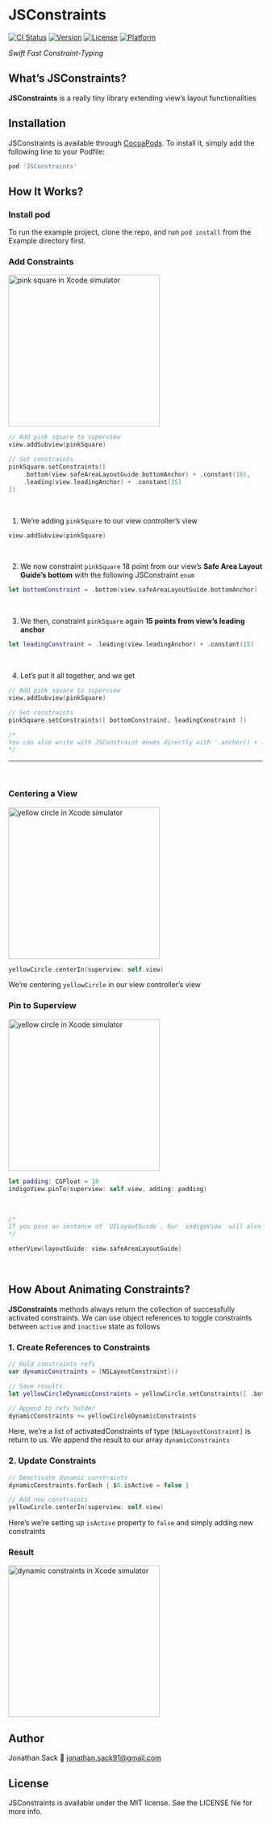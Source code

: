 # JSConstraints

[![CI Status](https://img.shields.io/travis/jaysack/JSConstraints.svg?style=flat)](https://travis-ci.org/jaysack/JSConstraints)
[![Version](https://img.shields.io/cocoapods/v/JSConstraints.svg?style=flat)](https://cocoapods.org/pods/JSConstraints)
[![License](https://img.shields.io/cocoapods/l/JSConstraints.svg?style=flat)](https://cocoapods.org/pods/JSConstraints)
[![Platform](https://img.shields.io/cocoapods/p/JSConstraints.svg?style=flat)](https://cocoapods.org/pods/JSConstraints)

*Swift Fast Constraint-Typing*

## What’s JSConstraints?
**JSConstraints** is a really tiny library extending view’s layout functionalities

## Installation
JSConstraints is available through [CocoaPods](https://cocoapods.org). To install
it, simply add the following line to your Podfile:

```ruby
pod 'JSConstraints'
```

## How It Works?
### Install pod
To run the example project, clone the repo, and run `pod install` from the Example directory first.

### Add Constraints
<img src="JSConstraints/Demo/pink_square_image.png" alt="pink square in Xcode simulator" width="300">

```swift
// Add pink square to superview
view.addSubview(pinkSquare)

// Set constraints
pinkSquare.setConstraints([
    .bottom(view.safeAreaLayoutGuide.bottomAnchor) + .constant(18),
    .leading(view.leadingAnchor) + .constant(35)
])
```
<br>

1. We’re adding `pinkSquare` to our view controller’s view
```swift
view.addSubview(pinkSquare)
```
<br>

2. We now constraint `pinkSquare` 18 point from our view’s **Safe Area Layout Guide’s bottom** with the following JSConstraint `enum`
```swift
let bottomConstraint = .bottom(view.safeAreaLayoutGuide.bottomAnchor)
```
<br>

3. We then, constraint `pinkSquare` again **15 points from view’s leading anchor**
```swift
let leadingConstraint = .leading(view.leadingAnchor) + .constant(15)
```
<br>

4. Let’s put it all together, and we get
```swift
// Add pink square to superview
view.addSubview(pinkSquare)

// Set constraints
pinkSquare.setConstraints([ bottomConstraint, leadingConstraint ])

/*
You can also write with JSConstraint enums directly with '.anchor() + .constant()' format
*/
```
- - - -
<br>

### Centering a View
<img src="JSConstraints/Demo/yellow_circle_image.png" alt="yellow circle in Xcode simulator" width="300">

```swift
yellowCircle.centerIn(superview: self.view)
```
We’re centering  `yellowCircle` in our view controller’s view
<br>

### Pin to Superview
<img src="JSConstraints/Demo/indigo_view_image.png" alt="yellow circle in Xcode simulator" width="300">

```swift
let padding: CGFloat = 18
indigoView.pinTo(superview: self.view, adding: padding)
```  
<br>

```swift
/*
If you pass an instance of `UILayoutGuide`, Our `indigoView` will also be inserted automatically to `superview`
*/

otherView(layoutGuide: view.safeAreaLayoutGuide)
```
<br>

## How About Animating Constraints?
**JSConstraints** methods always return the collection of successfully activated constraints.
We can use object references to toggle constraints between `active` and `inactive` state as follows

### 1. Create References to Constraints
```swift
// Hold constraints refs
var dynamicConstraints = [NSLayoutConstraint]()

// Save results
let yellowCircleDynamicConstraints = yellowCircle.setConstraints([ .bottom(blueRectangle.topAnchor) ])

// Append to refs holder
dynamicConstraints += yellowCircleDynamicConstraints
```
Here, we’re a list of activatedConstraints of type `[NSLayoutConstraint]` is return to us. We append the result to our array `dynamicConstraints`
<br>

### 2. Update Constraints
```swift
// Deactivate dynamic constraints
dynamicConstraints.forEach { $0.isActive = false }

// Add new constraints
yellowCircle.centerIn(superview: self.view)
```
Here’s we’re setting up `isActive` property to `false` and simply adding new constraints
<br>

### Result
<img src="JSConstraints/Demo/dynamic_constraints.gif" alt="dynamic constraints in Xcode simulator" width="300">
<br>

## Author
Jonathan Sack
📨 jonathan.sack91@gmail.com
<br>

## License
JSConstraints is available under the MIT license. See the LICENSE file for more info.
